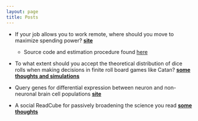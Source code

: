 ```yaml
---
layout: page
title: Posts
---
```



* If your job allows you to work remote, where should you move to maximize spending power? **[site](shiny/income_ranker.html)** 
    * Source code and estimation procedure found [here](https://github.com/aditharun/income_distr)

* To what extent should you accept the theoretical distribution of dice rolls when making decisions in finite roll board games like Catan? **[some thoughts and simulations](posts/catan-dice-roll-distributions.md)**

* Query genes for differential expression between neuron and non-neuronal brain cell populations **[site](shiny/allen_shiny.html)**

* A social ReadCube for passively broadening the science you read **[some thoughts](posts/paper-sharing-platform.md)**